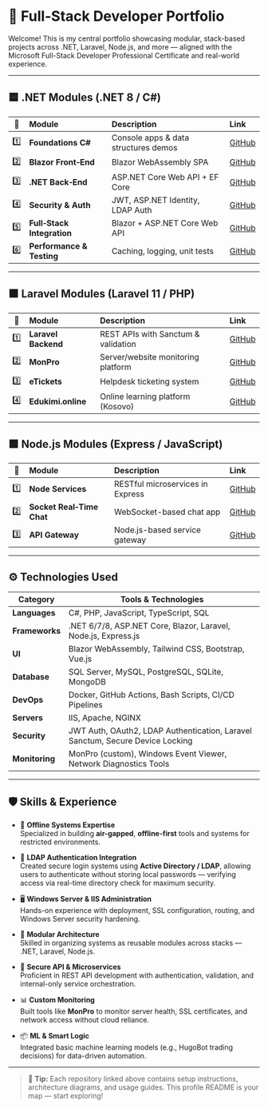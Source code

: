 # 💼 Full‑Stack Developer Portfolio

Welcome! This is my central portfolio showcasing modular, stack-based projects across .NET, Laravel, Node.js, and more — aligned with the Microsoft Full-Stack Developer Professional Certificate and real-world experience.

---

## 🟦 .NET Modules (.NET 8 / C#)

|  🔢 | Module                        | Description                          | Link                                              |
| :-: | :---------------------------- | :----------------------------------- | :------------------------------------------------ |
| 1️⃣ | **Foundations C#**            | Console apps & data structures demos | [GitHub](https://github.com/deephugo/foundations-csharp) |
| 2️⃣ | **Blazor Front‑End**          | Blazor WebAssembly SPA               | [GitHub](https://github.com/deephugo/blazor-frontend)    |
| 3️⃣ | **.NET Back‑End**             | ASP.NET Core Web API + EF Core       | [GitHub](https://github.com/deephugo/dotnet-backend)     |
| 4️⃣ | **Security & Auth**           | JWT, ASP.NET Identity, LDAP Auth     | [GitHub](https://github.com/deephugo/security-auth)      |
| 5️⃣ | **Full‑Stack Integration**    | Blazor + ASP.NET Core Web API        | [GitHub](https://github.com/deephugo/fullstack-integration) |
| 6️⃣ | **Performance & Testing**     | Caching, logging, unit tests         | [GitHub](https://github.com/deephugo/performance-tests)  |

---

## 🟫 Laravel Modules (Laravel 11 / PHP)

|  🔢 | Module                        | Description                          | Link                                              |
| :-: | :---------------------------- | :----------------------------------- | :------------------------------------------------ |
| 1️⃣ | **Laravel Backend**           | REST APIs with Sanctum & validation  | [GitHub](https://github.com/deephugo/laravel-backend)     |
| 2️⃣ | **MonPro**                    | Server/website monitoring platform   | [GitHub](https://github.com/deephugo/monpro)              |
| 3️⃣ | **eTickets**                  | Helpdesk ticketing system            | [GitHub](https://github.com/deephugo/etickets)            |
| 4️⃣ | **Edukimi.online**            | Online learning platform (Kosovo)    | [GitHub](https://github.com/deephugo/edukimi-online)       |

---

## 🟩 Node.js Modules (Express / JavaScript)

|  🔢 | Module                        | Description                          | Link                                              |
| :-: | :---------------------------- | :----------------------------------- | :------------------------------------------------ |
| 1️⃣ | **Node Services**             | RESTful microservices in Express     | [GitHub](https://github.com/deephugo/node-services)       |
| 2️⃣ | **Socket Real‑Time Chat**     | WebSocket-based chat app             | [GitHub](https://github.com/deephugo/node-realtime-chat)  |
| 3️⃣ | **API Gateway**               | Node.js-based service gateway        | [GitHub](https://github.com/deephugo/node-api-gateway)    |

---

## ⚙️ Technologies Used

| Category       | Tools & Technologies                                                                 |
|----------------|---------------------------------------------------------------------------------------|
| **Languages**  | C#, PHP, JavaScript, TypeScript, SQL                                                 |
| **Frameworks** | .NET 6/7/8, ASP.NET Core, Blazor, Laravel, Node.js, Express.js                       |
| **UI**         | Blazor WebAssembly, Tailwind CSS, Bootstrap, Vue.js                                  |
| **Database**   | SQL Server, MySQL, PostgreSQL, SQLite, MongoDB                                       |
| **DevOps**     | Docker, GitHub Actions, Bash Scripts, CI/CD Pipelines                                |
| **Servers**    | IIS, Apache, NGINX                                                                   |
| **Security**   | JWT Auth, OAuth2, LDAP Authentication, Laravel Sanctum, Secure Device Locking        |
| **Monitoring** | MonPro (custom), Windows Event Viewer, Network Diagnostics Tools                     |

---

## 🛡️ Skills & Experience

- 🔐 **Offline Systems Expertise**  
  Specialized in building **air-gapped**, **offline-first** tools and systems for restricted environments.

- 🔐 **LDAP Authentication Integration**  
  Created secure login systems using **Active Directory / LDAP**, allowing users to authenticate without storing local passwords — verifying access via real-time directory check for maximum security.

- 🖥️ **Windows Server & IIS Administration**  
  Hands-on experience with deployment, SSL configuration, routing, and Windows Server security hardening.

- 🧩 **Modular Architecture**  
  Skilled in organizing systems as reusable modules across stacks — .NET, Laravel, Node.js.

- 🔄 **Secure API & Microservices**  
  Proficient in REST API development with authentication, validation, and internal-only service orchestration.

- 📊 **Custom Monitoring**  
  Built tools like **MonPro** to monitor server health, SSL certificates, and network access without cloud reliance.

- 📦 **ML & Smart Logic**  
  Integrated basic machine learning models (e.g., HugoBot trading decisions) for data-driven automation.

---

> 🧭 **Tip:** Each repository linked above contains setup instructions, architecture diagrams, and usage guides. This profile README is your map — start exploring!
